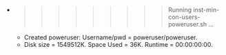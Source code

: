 * >>>>>>>>> Running inst-min-con-users-poweruser.sh ...
  * Created poweruser: Username/pwd = poweruser/poweruser.
  * Disk size = 1549512K. Space Used = 36K. Runtime = 00:00:00:00.
